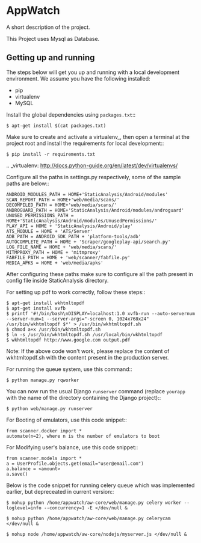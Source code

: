 AppWatch
========

A short description of the project.

This Project uses Mysql as Database.

Getting up and running
----------------------

The steps below will get you up and running with a local development environment. We assume you have the following installed:

* pip
* virtualenv
* MySQL

Install the global dependencies using `packages.txt`::
    
    $ apt-get install $(cat packages.txt)

Make sure to create and activate a virtualenv_, then open a terminal at the project root and install the requirements for local development::

    $ pip install -r requirements.txt

.. _virtualenv: http://docs.python-guide.org/en/latest/dev/virtualenvs/

Configure all the paths in settings.py respectively, some of the sample paths are below::
    
    ANDROID_MODULES_PATH = HOME+'StaticAnalysis/Android/modules'
    SCAN_REPORT_PATH = HOME+'web/media/scans/'
    DECOMPILED_PATH = HOME+'web/media/scans/'
    ANDROGUARD_PATH = HOME+'StaticAnalysis/Android/modules/androguard'
    UNUSED_PERMISSIONS_PATH = HOME+'StaticAnalysis/Android/modules/UnusedPermissions/'
    PLAY_API = HOME + 'StaticAnalysis/Android/play'
    ATS_MODULE = HOME + 'ATS/Server'
    ADB_PATH = ANDROID_SDK_PATH + 'platform-tools/adb'
    AUTOCOMPLETE_PATH = HOME + 'Scraper/googleplay-api/search.py'
    LOG_FILE_NAME = HOME + 'web/media/scans/'
    MITMPROXY_PATH = HOME + 'mitmproxy'
    FABFILE_PATH = HOME + 'web/scanner/fabfile.py'
    MEDIA_APKS = HOME + 'web/media/apks'

After configuring these paths make sure to configure all the path present in config file inside StaticAnalysis directory.

For setting up pdf to work correctly, follow these steps::

    $ apt-get install wkhtmltopdf
    $ apt-get install xvfb
    $ printf '#!/bin/bash\nDISPLAY=localhost:1.0 xvfb-run --auto-servernum --server-num=1 --server-args="-screen 0, 1024x768x24" /usr/bin/wkhtmltopdf $*' > /usr/bin/wkhtmltopdf.sh
    $ chmod a+x /usr/bin/wkhtmltopdf.sh
    $ ln -s /usr/bin/wkhtmltopdf.sh /usr/local/bin/wkhtmltopdf
    $ wkhtmltopdf http://www.google.com output.pdf

Note: If the above code won't work, please replace the content of wkhtmltopdf.sh with the content present in the production server.

For running the queue system, use this command::

    $ python manage.py rqworker

You can now run the usual Django ``runserver`` command (replace ``yourapp`` with the name of the directory containing the Django project)::

    $ python web/manage.py runserver

For Booting of emulators, use this code snippet::

    from scanner.docker import *
    automate(n=2), where n is the number of emulators to boot

For Modifying user's balance, use this code snippet::

    from scanner.models import *
    a = UserProfile.objects.get(email="user@email.com")
    a.balance = <amount>
    a.save()

Below is the code snippet for running celery queue which was implemented earlier, but depreceated in current version::

    $ nohup python /home/appwatch/aw-core/web/manage.py celery worker --loglevel=info --concurrency=1 -E </dev/null &

    $ nohup python /home/appwatch/aw-core/web/manage.py celerycam </dev/null &

    $ nohup node /home/appwatch/aw-core/nodejs/myserver.js </dev/null &


